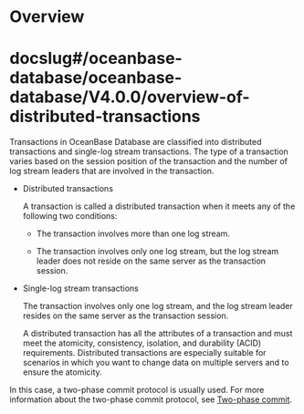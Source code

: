 # Overview
# docslug#/oceanbase-database/oceanbase-database/V4.0.0/overview-of-distributed-transactions

Transactions in OceanBase Database are classified into distributed transactions and single-log stream transactions. The type of a transaction varies based on the session position of the transaction and the number of log stream leaders that are involved in the transaction.

* Distributed transactions

   A transaction is called a distributed transaction when it meets any of the following two conditions:

   * The transaction involves more than one log stream.

   * The transaction involves only one log stream, but the log stream leader does not reside on the same server as the transaction session.

* Single-log stream transactions

   The transaction involves only one log stream, and the log stream leader resides on the same server as the transaction session.

   A distributed transaction has all the attributes of a transaction and must meet the atomicity, consistency, isolation, and durability (ACID) requirements. Distributed transactions are especially suitable for scenarios in which you want to change data on multiple servers and to ensure the atomicity.

In this case, a two-phase commit protocol is usually used. For more information about the two-phase commit protocol, see [Two-phase commit](../800.distributed-transactions-1/200.two-phase-commit-protocol.md).
